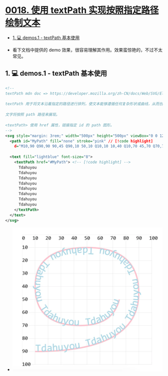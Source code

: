 # [0018. 使用 textPath 实现按照指定路径绘制文本](https://github.com/Tdahuyou/svg/tree/main/0018.%20%E4%BD%BF%E7%94%A8%20textPath%20%E5%AE%9E%E7%8E%B0%E6%8C%89%E7%85%A7%E6%8C%87%E5%AE%9A%E8%B7%AF%E5%BE%84%E7%BB%98%E5%88%B6%E6%96%87%E6%9C%AC)

<!-- region:toc -->
- [1. 💻 demos.1 - textPath 基本使用](#1--demos1---textpath-基本使用)
<!-- endregion:toc -->
- 看下文档中提供的 demo 效果，很容易理解其作用。效果蛮惊艳的，不过不太常见。

## 1. 💻 demos.1 - textPath 基本使用

```xml
<!--
textPath mdn doc => https://developer.mozilla.org/zh-CN/docs/Web/SVG/Element/textPath

textPath 用于将文本沿着指定的路径进行排列，使文本能够遵循任何复杂形状或曲线，从而创造动态和视觉上吸引人的文本效果。

文字将按照 path 路径来展现。

<textPath> 使用 href 属性，链接指定 id 的 path 图形。
-->
<svg style="margin: 3rem;" width="500px" height="500px" viewBox="0 0 120 120" xmlns="http://www.w3.org/2000/svg">
  <path id="MyPath" fill="none" stroke="pink" // [!code highlight]
    d="M10,90 Q90,90 90,45 Q90,10 50,10 Q10,10 10,40 Q10,70 45,70 Q70,70 75,50" /> <!-- [!code highlight] -->

  <text fill="lightblue" font-size="8">
    <textPath href="#MyPath"> <!-- [!code highlight] -->
      Tdahuyou
      Tdahuyou
      Tdahuyou
      Tdahuyou
      Tdahuyou
      Tdahuyou
      Tdahuyou
      Tdahuyou
    </textPath>
  </text>
</svg>
```

- ![](assets/2024-12-09-17-52-29.png)
